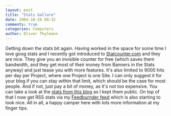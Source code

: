 ```yaml
---
layout: post
title: "Stats Gallore"
date: 2004-10-26 08:32
comments: true
categories: Computers
author: Oliver Thylmann
---
```



Getting down the stats bit again. Having worked in the space for some time I love goog stats and I recently got introduced to [Statcounter.com](http://www.statcounter.com/) and they are nice. They give you an invisible counter for free (which saves them bandwidth, and they get most of their money from Banners in the Stats anyway) and just tease you with more features. It's also limited to 9000 hits per day per Project, where one Project is one Site. I can only suggest it for your blog if you can stay within that limit, which should be the case for most people. And if not, just pay a bit of money, as it's not too expensive. You can take a look at the [stats from this blog](http://my.statcounter.com/project/standard/stats.php?project_id=431337&amp;guest=1) as I kept them public. On top of that I now get RSS stats via my [Feedburnder feed](http://feeds.feedburner.com/owt) which is also starting to look nice. All in all, a happy camper here with lots more information at my finger tips.


